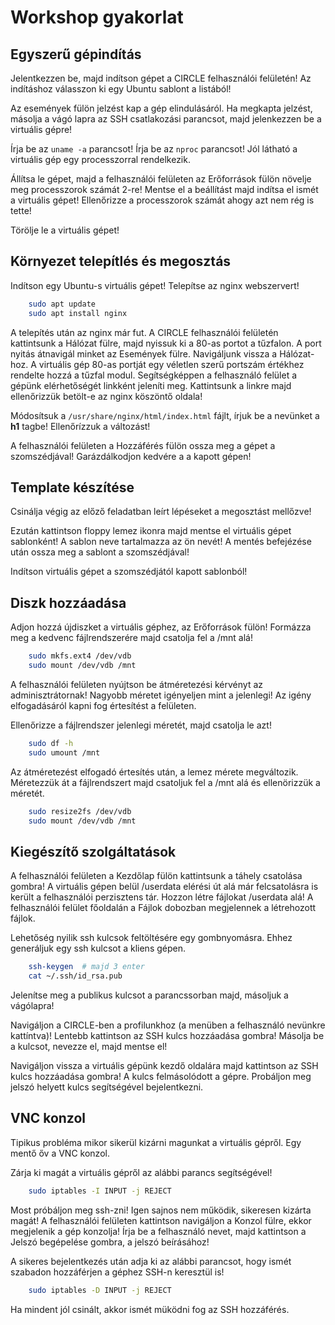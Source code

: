 # Workshop gyakorlat

## Egyszerű gépindítás

Jelentkezzen be, majd indítson gépet a CIRCLE felhasználói felületén!
Az indításhoz válasszon ki egy Ubuntu sablont a listából!

Az események fülön jelzést kap a gép elindulásáról.
Ha megkapta jelzést, másolja a vágó lapra az SSH csatlakozási parancsot,
majd jelenkezzen be a virtuális gépre!

Írja be az `uname -a` parancsot!
Írja be az `nproc` parancsot!
Jól látható a virtuális gép egy processzorral rendelkezik.

Állítsa le gépet, majd a felhasználói felületen az Erőforrások fülön
növelje meg processzorok számát 2-re!
Mentse el a beállítást majd indítsa el ismét a virtuális gépet!
Ellenőrizze a processzorok számát ahogy azt nem rég is tette!

Törölje le a virtuális gépet!

## Környezet telepítlés és megosztás
Indítson egy Ubuntu-s virtuális gépet!
Telepítse az nginx webszervert!
```bash
    sudo apt update
    sudo apt install nginx
```
A telepítés után az nginx már fut.
A CIRCLE felhasználói felületén kattintsunk a Hálózat fülre, majd nyissuk ki a 
80-as portot a tűzfalon.
A port nyitás átnavigál minket az Események fülre.
Navigáljunk vissza a Hálózat-hoz.
A virtuális gép 80-as portját egy véletlen szerű portszám értékhez rendelte hozzá
a tűzfal modul.
Segítségképpen a felhasználó felület a gépünk elérhetőségét linkként jeleníti meg.
Kattintsunk a linkre majd ellenőrizzük betölt-e az nginx köszöntő oldala!

Módosítsuk a `/usr/share/nginx/html/index.html` fájlt, írjuk be a nevünket a **h1** tagbe!
Ellenőrízzuk a változást!

A felhasználói felületen a Hozzáférés fülön ossza meg a gépet a szomszédjával!
Garázdálkodjon kedvére a a kapott gépen!

## Template készítése
Csinálja végig az előző feladatban leírt lépéseket a megosztást mellőzve!

Ezután kattintson floppy lemez ikonra majd mentse el virtuális gépet sablonként!
A sablon neve tartalmazza az ön nevét!
A mentés befejézése után ossza meg a sablont a szomszédjával!

Indítson virtuális gépet a szomszédjától kapott sablonból!

## Diszk hozzáadása
Adjon hozzá újdiszket a virtuális géphez, az Erőforrások fülön!
Formázza meg a kedvenc fájlrendszerére majd csatolja fel a /mnt alá!

```bash
    sudo mkfs.ext4 /dev/vdb
    sudo mount /dev/vdb /mnt
```

A felhasználói felületen nyújtson be átméretezési kérvényt az adminisztrátornak!
Nagyobb méretet igényeljen mint a jelenlegi!
Az igény elfogadásáról kapni fog értesítést a felületen.

Ellenőrizze a fájlrendszer jelenlegi méretét, majd csatolja le azt!
```bash
    sudo df -h
    sudo umount /mnt
```
Az átméretezést elfogadó értesítés után, a lemez mérete megváltozik.
Méretezzük át a fájlrendszert majd csatoljuk fel a /mnt alá és ellenörizzük a méretét.
```bash
    sudo resize2fs /dev/vdb
    sudo mount /dev/vdb /mnt
```

## Kiegészítő szolgáltatások
A felhasználói felületen a Kezdőlap fülön kattintsunk a táhely csatolása gombra!
A virtuális gépen belül /userdata elérési út alá már felcsatolásra is került a felhasználói
perzisztens tár.
Hozzon létre fájlokat /userdata alá!
A felhasználói felület főoldalán a Fájlok dobozban megjelennek a létrehozott fájlok.

Lehetőség nyilik ssh kulcsok feltöltésére egy gombnyomásra.
Ehhez generáljuk egy ssh kulcsot a kliens gépen.
```bash
    ssh-keygen  # majd 3 enter
    cat ~/.ssh/id_rsa.pub
```
Jelenítse meg a publikus kulcsot a parancssorban majd, másoljuk a vágólapra!

Navigáljon a CIRCLE-ben a profilunkhoz (a menüben a felhasználó nevünkre kattíntva)!
Lentebb kattintson az SSH kulcs hozzáadása gombra!
Másolja be a kulcsot, nevezze el, majd mentse el!

Navigáljon vissza a virtuális gépünk kezdő oldalára majd kattintson az SSH kulcs hozzáadása gombra!
A kulcs felmásolódott a gépre.
Probáljon meg jelszó helyett kulcs segítségével bejelentkezni.

## VNC konzol

Tipikus probléma mikor sikerül kizárni magunkat a virtuális gépről.
Egy mentő őv a VNC konzol.

Zárja ki magát a virtuális gépről az alábbi parancs segítségével!
```bash
    sudo iptables -I INPUT -j REJECT
```

Most próbáljon meg ssh-zni! Igen sajnos nem működik, sikeresen kizárta magát!
A felhasználói felületen kattintson navigáljon a Konzol fülre, ekkor megjelenik a gép konzolja!
Írja be a felhasználó nevet, majd kattintson a Jelszó begépelése gombra, a jelszó beírásához!

A sikeres bejelentkezés után adja ki az alábbi parancsot, hogy ismét szabadon hozzáférjen a géphez
SSH-n keresztül is!
```bash
    sudo iptables -D INPUT -j REJECT
```

Ha mindent jól csinált, akkor ismét müködni fog az SSH hozzáférés.
